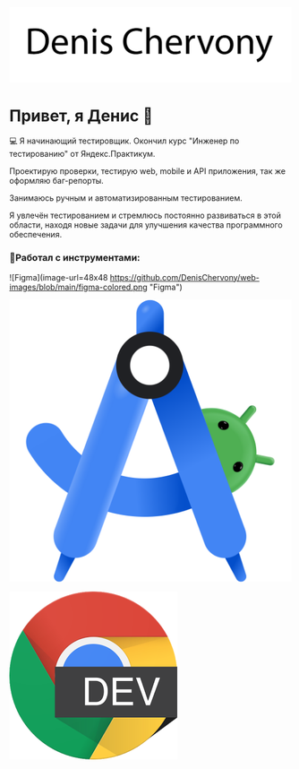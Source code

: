 ![Denis Chervony][logo]

[logo]: https://github.com/DenisChervony/web-images/blob/main/DenisChervony.png "Denis Chervony"

# Привет, я Денис 👋

💻 Я начинающий тестировщик. Окончил курс "Инженер по тестированию" от Яндекс.Практикум.

Проектирую проверки, тестирую web, mobile и API приложения, так же оформляю баг-репорты.

Занимаюсь ручным и автоматизированным тестированием.

Я увлечён тестированием и стремлюсь постоянно развиваться в этой области, находя новые задачи для улучшения качества программного обеспечения.


### 📎Работал с инструментами:
![Figma](image-url=48x48 https://github.com/DenisChervony/web-images/blob/main/figma-colored.png "Figma")

![Android_Studio](https://github.com/DenisChervony/web-images/blob/main/Android_Studio_Logo_1024.png "Android_Studio")

![Chrome Dev Tools](https://github.com/DenisChervony/web-images/blob/main/chrome-dev-logo-icon.png "Chrome Dev Tools")

<!--
**reDen777/reDen777** is a ✨ _special_ ✨ repository because its `README.md` (this file) appears on your GitHub profile.

Here are some ideas to get you started:

- 🔭 I’m currently working on ...
- 🌱 I’m currently learning ...
- 👯 I’m looking to collaborate on ...
- 🤔 I’m looking for help with ...
- 💬 Ask me about ...
- 📫 How to reach me: ...
- 😄 Pronouns: ...
- ⚡ Fun fact: ...
-->
